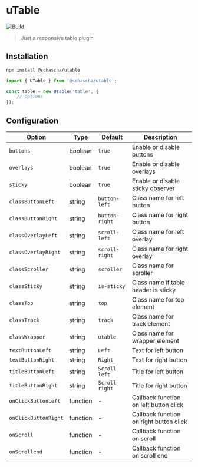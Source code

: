 # uTable

[![Build](https://github.com/Schascha/utable/actions/workflows/build.yml/badge.svg)](https://github.com/Schascha/utable/actions)

> Just a responsive table plugin

## Installation

```sh
npm install @schascha/utable
```

```js
import { UTable } from '@schascha/utable';

const table = new UTable('table', {
	// Options
});
```

## Configuration

| Option               | Type     | Default        | Description                             |
| -------------------- | -------- | -------------- | --------------------------------------- |
| `buttons`            | boolean  | `true`         | Enable or disable buttons               |
| `overlays`           | boolean  | `true`         | Enable or disable overlays              |
| `sticky`             | boolean  | `true`         | Enable or disable sticky observer       |
| `classButtonLeft`    | string   | `button-left`  | Class name for left button              |
| `classButtonRight`   | string   | `button-right` | Class name for right button             |
| `classOverlayLeft`   | string   | `scroll-left`  | Class name for left overlay             |
| `classOverlayRight`  | string   | `scroll-right` | Class name for right overlay            |
| `classScroller`      | string   | `scroller`     | Class name for scroller                 |
| `classSticky`        | string   | `is-sticky`    | Class name if table header is sticky    |
| `classTop`           | string   | `top`          | Class name for top element              |
| `classTrack`         | string   | `track`        | Class name for track element            |
| `classWrapper`       | string   | `utable`       | Class name for wrapper element          |
| `textButtonLeft`     | string   | `Left`         | Text for left button                    |
| `textButtonRight`    | string   | `Right`        | Text for right button                   |
| `titleButtonLeft`    | string   | `Scroll left`  | Title for left button                   |
| `titleButtonRight`   | string   | `Scroll right` | Title for right button                  |
| `onClickButtonLeft`  | function | -              | Callback function on left button click  |
| `onClickButtonRight` | function | -              | Callback function on right button click |
| `onScroll`           | function | -              | Callback function on scroll             |
| `onScrollend`        | function | -              | Callback function on scroll end         |

